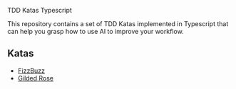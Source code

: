 TDD Katas Typescript

This repository contains a set of TDD Katas implemented in Typescript that can help you grasp how to use AI to 
improve your workflow.

## Katas

- [FizzBuzz](src/fizzBuzz/README.md)
- [Gilded Rose](src/gildedRose/README.md)